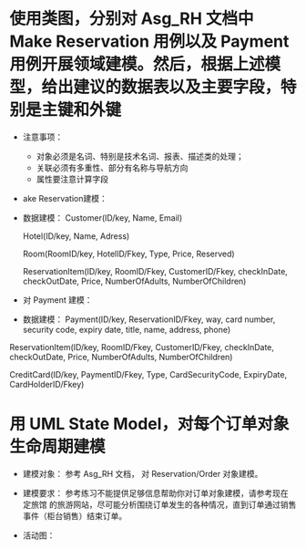 # 使用类图，分别对 Asg_RH 文档中 Make Reservation 用例以及 Payment 用例开展领域建模。然后，根据上述模型，给出建议的数据表以及主要字段，特别是主键和外键

 - 注意事项：

     - 对象必须是名词、特别是技术名词、报表、描述类的处理；
     - 关联必须有多重性、部分有名称与导航方向
     - 属性要注意计算字段

 - ake Reservation建模：


 - 数据建模：
   Customer(ID/key, Name, Email)

   Hotel(ID/key, Name, Adress)

   Room(RoomID/key, HotelID/Fkey, Type, Price, Reserved)

   ReservationItem(ID/key, RoomID/Fkey, CustomerID/Fkey, checkInDate, checkOutDate, Price, NumberOfAdults, NumberOfChildren)

 - 对 Payment 建模：


 - 数据建模：
Payment(ID/key, ReservationID/Fkey, way, card number, security code, expiry date, title, name, address, phone)

ReservationItem(ID/key, RoomID/Fkey, CustomerID/Fkey, checkInDate, checkOutDate, Price, NumberOfAdults, NumberOfChildren)

CreditCard(ID/key, PaymentID/Fkey, Type, CardSecurityCode, ExpiryDate, CardHolderID/Fkey)


# 用 UML State Model，对每个订单对象生命周期建模

 - 建模对象： 参考 Asg_RH 文档， 对 Reservation/Order 对象建模。

 - 建模要求： 参考练习不能提供足够信息帮助你对订单对象建模，请参考现在 定旅馆 的旅游网站，尽可能分析围绕订单发生的各种情况，直到订单通过销售事件（柜台销售）结束订单。

 - 活动图：
